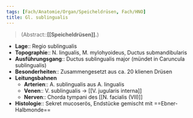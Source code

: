 ```yaml
---
tags: [Fach/Anatomie/Organ/Speicheldrüsen, Fach/HNO]
title: Gl. sublingualis
---
```

> (Abstract::**[[Speicheldrüsen]].**)
- **Lage**:: Regio sublingualis
- **Topographie**:: N. lingualis, M. mylohyoideus, Ductus submandibularis
- **Ausführungsgang**:: Ductus sublingualis major (mündet in Caruncula sublingualis)
- **Besonderheiten**:: Zusammengesetzt aus ca. 20 klienen Drüsen
- **Leitungsbahnen**
	- **Arterien**:: A. sublingualis aus A. lingualis
	- **Venen**:: V. sublingualis → [[V. jugularis interna]]
	- **Nerven**:: Chorda tympani des [[N. facialis (VII)]]
- **Histologie**:: Sekret mucoserös, Endstücke gemischt mit ==Ebner-Halbmonde==